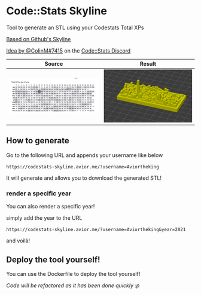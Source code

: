 # Code::Stats Skyline

Tool to generate an STL using your Codestats Total XPs

[Based on Github's Skyline](skyline.github.com)

[Idea by @ColinM#7415](https://discord.com/channels/510060567298310144/510060567298310146/1049790442964783114) on the [Code::Stats Discord](https://discord.gg/gyzRfjc)

| Source                       | Result                         |
|------------------------------|--------------------------------|
| ![](./.github/codestats.png) | ![](./.github/prusaslicer.png) |

## How to generate

Go to the following URL and appends your username like below

```
https://codestats-skyline.avior.me/?username=Aviortheking
```

It will generate and allows you to download the generated STL!

### render a specific year

You can also render a specific year!

simply add the year to the URL

```
https://codestats-skyline.avior.me/?username=Aviortheking&year=2021
```

and voilà!

## Deploy the tool yourself!

You can use the Dockerfile to deploy the tool yourself!

_Code will be refactored as it has been done quickly :p_
